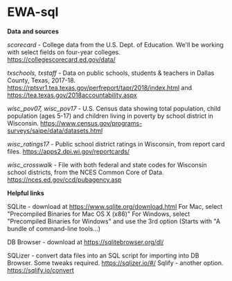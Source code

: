 # EWA-sql

**Data and sources**

*scorecard* - College data from the U.S. Dept. of Education. We'll be working with select fields on four-year colleges.
https://collegescorecard.ed.gov/data/

*txschools, txstaff* - Data on public schools, students & teachers in Dallas County, Texas, 2017-18.
https://rptsvr1.tea.texas.gov/perfreport/tapr/2018/index.html and
https://tea.texas.gov/2018accountability.aspx

*wisc_pov07, wisc_pov17* - U.S. Census data showing total population, child population (ages 5-17) and children living in poverty by school district in Wisconsin.
https://www.census.gov/programs-surveys/saipe/data/datasets.html

*wisc_ratings17* - Public school district ratings in Wisconsin, from report card files.
https://apps2.dpi.wi.gov/reportcards/

*wisc_crosswalk* - File with both federal and state codes for Wisconsin school districts, from the NCES Common Core of Data.
https://nces.ed.gov/ccd/pubagency.asp


**Helpful links**

SQLite - download at https://www.sqlite.org/download.html
For Mac, select "Precompiled Binaries for Mac OS X (x86)"
For Windows, select "Precompiled Binaries for Windows" and use the 3rd option (Starts with "A bundle of command-line tools...)

DB Browser - download at https://sqlitebrowser.org/dl/

SQLizer - convert data files into an SQL script for importing into DB Browser. Some tweaks required. https://sqlizer.io/#/
Sqlify - another option. https://sqlify.io/convert
